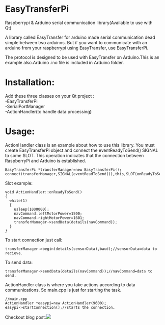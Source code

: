 # EasyTransferPi
Raspberrypi &amp; Arduino serial communication library(Available to use with Qt)

A library called EasyTransfer for arduino made serial communication dead simple between two arduinos.
But if you want to communicate with an arduino from your raspberrypi using EasyTransfer, use EasyTransferPi.

The protocol is designed to be used with EasyTransfer on Arduino.This is an example also.Arduino .ino file is included in Arduino folder.

# Installation:
Add these three classes on your Qt project :
<br />-EasyTransferPi
<br />-SerialPortManager
<br />-ActionHandler(to handle data processing)

# Usage:
ActionHandler class is an example about how to use this library.
You must create EasyTransferPi object and connect the eventReadyToSend() SIGNAL to some SLOT.
This operation indicates that the connection between RaspberryPi and Arduino is established.
```
EasyTransferPi *transferManager=new EasyTransferPi();
connect(transferManager,SIGNAL(eventReadToSend()),this,SLOT(onReadyToSend()));
```
Slot example:
```
void ActionHandler::onReadyToSend()
{
  while(1)
  {
    usleep(1000000);
    navCommand.leftMotorPower=1500;
    navCommand.rightMotorPower=1601;
    transferManager->sendData(details(navCommand));
  }
}
```
To start connection just call:
```
transferManager->begin(details(sensorData),baud);//sensorData=data to recieve.
```
To send data:
```
transferManager->sendData(details(navCommand));//navCommand=data to send.
```
ActionHandler class is where you take actions according to data communications.
So main.cpp is just for starting the task.
```
//main.cpp
ActionHandler *easypi=new ActionHandler(9600);
easypi->startConnection();//starts the connection.
```

Checkout blog post:![](http://developwear.com/blog/2015/11/20/easytransferpi-easytransfer-raspberrypi/)
